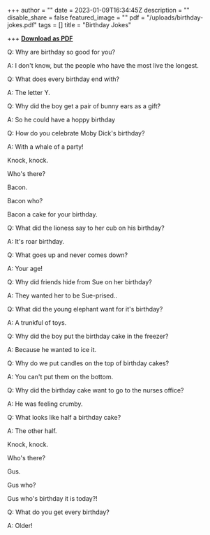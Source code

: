 +++
author = ""
date = 2023-01-09T16:34:45Z
description = ""
disable_share = false
featured_image = ""
pdf = "/uploads/birthday-jokes.pdf"
tags = []
title = "Birthday Jokes"

+++
[**Download as PDF**](/uploads/birthday-jokes.pdf)

Q: Why are birthday so good for you? 

A: I don't know, but the people who have the most live the longest. 

Q: What does every birthday end with? 

A: The letter Y. 

Q: Why did the boy get a pair of bunny ears as a gift? 

A: So he could have a hoppy birthday 

Q: How do you celebrate Moby Dick's birthday? 

A: With a whale of a party! 

Knock, knock. 

Who's there? 

Bacon. 

Bacon who? 

Bacon a cake for your birthday. 

Q: What did the lioness say to her cub on his birthday? 

A: It's roar birthday. 

Q: What goes up and never comes down? 

A: Your age! 

Q: Why did friends hide from Sue on her birthday? 

A: They wanted her to be Sue-prised.. 

Q: What did the young elephant want for it's birthday? 

A: A trunkful of toys. 

Q: Why did the boy put the birthday cake in the freezer? 

A: Because he wanted to ice it. 

Q: Why do we put candles on the top of birthday cakes? 

A: You can't put them on the bottom. 

Q: Why did the birthday cake want to go to the nurses office? 

A: He was feeling crumby. 

Q: What looks like half a birthday cake? 

A: The other half. 

Knock, knock. 

Who's there? 

Gus. 

Gus who? 

Gus who's birthday it is today?! 

Q: What do you get every birthday?

A: Older!